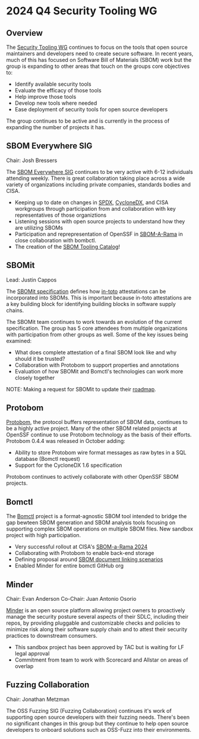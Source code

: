 # 2024 Q4 Security Tooling WG

## Overview
The [Security Tooling WG](https://github.com/ossf/wg-security-tooling) continues to focus on the tools that open source maintainers and developers need to create secure software.  In recent years, much of this has focused on Software Bill of Materials (SBOM) work but the group is expanding to other areas that touch on the groups core objectives to:
- Identify available security tools
- Evaluate the efficacy of those tools
- Help improve those tools
- Develop new tools where needed
- Ease deployment of security tools for open source developers

The group continues to be active and is currently in the process of expanding the number of projects it has.

## SBOM Everywhere SIG
Chair: Josh Bressers

The [SBOM Everywhere SIG](https://github.com/ossf/sbom-everywhere) continues to be very active with 6-12 individuals attending weekly.  There is great collaboration taking place across a wide variety of organizations including private companies, standards bodies and CISA.

- Keeping up to date on changes in [SPDX](https://spdx.dev), [CycloneDX](https://cyclonedx.org), and CISA workgroups through participation from and collaboration with key representatives of those organiztions
- Listening sessions with open source projects to understand how they are utilizing SBOMs
- Participation and reprepresentation of OpenSSF in [SBOM-A-Rama](https://www.cisa.gov/news-events/events/sbom-rama-fall-2024) in close collaboration with bombctl.
- The creation of the [SBOM Tooling Catalog](https://sbom-catalog.openssf.org/)!

## SBOMit
Lead: Justin Cappos

The [SBOMit specification](https://github.com/SBOMit/specification) defines how [in-toto](https://in-toto.io) attestations can be incorporated into SBOMs.  This is important because in-toto attestations are a key building block for identifying building blocks in software supply chains.

The SBOMit team continues to work towards an evolution of the current specification.  The group has 5 core attendees from multiple organizations with participation from other groups as well.  Some of the key issues being examined:

- What does complete attestation of a final SBOM look like and why should it be trusted?
- Collaboration with Protobom to support properties and annotations
- Evaluation of how SBOMit and Bomctl's technologies can work more closely together

NOTE: Making a request for SBOMit to update their [roadmap](https://github.com/SBOMit/specification/wiki/SBOMit-Roadmap).

## Protobom
[Protobom](https://github.com/protobom/protobom), the protocol buffers representation of SBOM data, continues to be a highly active project.  Many of the other SBOM related projects at OpenSSF continue to use Protobom technology as the basis of their efforts.  Protobom 0.4.4 was released in October adding:

- Ability to store Protobom wire format messages as raw bytes in a SQL database (Bomctl request)
- Support for the CycloneDX 1.6 specification

Protobom continues to actively collaborate with other OpenSSF SBOM projects.

## Bomctl
The [Bomctl](https://github.com/bomctl/bomctl) project is a format-agnostic SBOM tool intended to bridge the gap bewteen SBOM generation and SBOM analysis tools focusing on supporting complex SBOM operations on multiple SBOM files.  New sandbox project with high participation.

- Very successful rollout at CISA's [SBOM-a-Rama 2024](https://www.cisa.gov/news-events/events/sbom-rama-fall-2024)
- Collaborating with Protobom to enable back-end storage
- Defining proposal around [SBOM document linking scenarios](https://docs.google.com/document/d/1Dj-OAycyAH3d6A9vPJWldNoLRArRVB607to_0s5Fk8w/edit?tab=t.0#heading=h.qflhf8nb1xeo)
- Enabled Minder for entire bomctl GitHub org

## Minder
Chair: Evan Anderson
Co-Chair: Juan Antonio Osorio

[Minder](https://github.com/mindersec/minder) is an open source platform allowing project owners to proactively manage the security posture several aspects of their SDLC, including their repos, by providing pluggable and customizable checks and policies to minimize risk along their software supply chain and to attest their security practices to downstream consumers.

- This sandbox project has been approved by TAC but is waiting for LF legal approval
- Commitment from team to work with Scorecard and Allstar on areas of overlap

## Fuzzing Collaboration
Chair: Jonathan Metzman

The OSS Fuzzing SIG (Fuzzing Collaboration) continues it's work of supporting open source developers with their fuzzing needs.  There's been no significant changes in this group but they continue to help open source developers to onboard solutions such as OSS-Fuzz into their environments.
